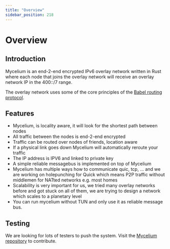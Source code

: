 ```yaml
---
title: "Overview"
sidebar_position: 218
---
```



<h1>Overview</h1>



## Introduction

Mycelium is an end-2-end encrypted IPv6 overlay network written in Rust where each node that joins the overlay network will receive an overlay network IP in the 400::/7 range.

The overlay network uses some of the core principles of the [Babel routing protocol](https://www.irif.fr/~jch/software/babel). 


## Features

- Mycelium, is locality aware, it will look for the shortest path between nodes
- All traffic between the nodes is end-2-end encrypted
- Traffic can be routed over nodes of friends, location aware
- If a physical link goes down Mycelium will automatically reroute your traffic
- The IP address is IPV6 and linked to private key
- A simple reliable messagebus is implemented on top of Mycelium
- Mycelium has multiple ways how to communicate quic, tcp, ... and we are working on holepunching for Quick which means P2P traffic without middlemen for NATted networks e.g. most homes
- Scalability is very important for us, we tried many overlay networks before and got stuck on all of them, we are trying to design a network which scales to a planetary level
- You can run mycelium without TUN and only use it as reliable message bus.

## Testing

We are looking for lots of testers to push the system. Visit the [Mycelium repository](https://github.com/threefoldtech/mycelium) to contribute.
